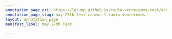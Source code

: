 ```yaml
---
annotation_page_uri: https://lgsump.github.io/radio-venceremos-test/annotations/may-27th-test-canvas-1-radio-venceremos.json
annotation_page_slug: may-27th-test-canvas-1-radio-venceremos
layout: annotation_page
manifest_label: May 27th Test

---
```

